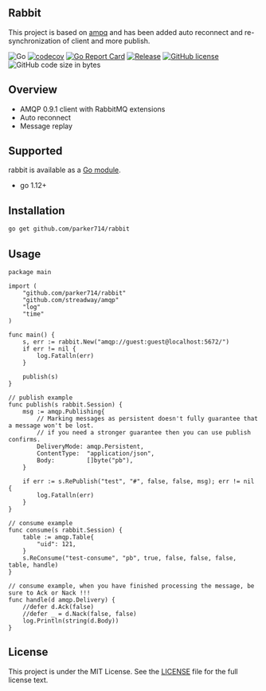 Rabbit 
------------
This project is based on [ampq](https://github.com/streadway/amqp) and has been added auto reconnect and re-synchronization of client and more publish.

![Go](https://github.com/parker714/rabbit/workflows/Go/badge.svg)
[![codecov](https://codecov.io/gh/parker714/rabbit/branch/master/graph/badge.svg)](https://codecov.io/gh/parker714/rabbit)
[![Go Report Card](https://goreportcard.com/badge/github.com/parker714/rabbit)](https://goreportcard.com/report/github.com/parker714/rabbit)
[![Release](https://img.shields.io/github/release/parker714/rabbit.svg)](https://github.com/parker714/rabbit/releases)
[![GitHub license](https://img.shields.io/github/license/parker714/rabbit)](https://github.com/parker714/rabbit/blob/master/LICENSE)
![GitHub code size in bytes](https://img.shields.io/github/languages/code-size/parker714/rabbit)

Overview
------------
- AMQP 0.9.1 client with RabbitMQ extensions
- Auto reconnect
- Message replay

Supported
------------

rabbit is available as a [Go module](https://github.com/golang/go/wiki/Modules).

- go 1.12+ 

Installation
------------
```sh
go get github.com/parker714/rabbit
```

Usage
------------
```
package main

import (
	"github.com/parker714/rabbit"
	"github.com/streadway/amqp"
	"log"
	"time"
)

func main() {
	s, err := rabbit.New("amqp://guest:guest@localhost:5672/")
	if err != nil {
		log.Fatalln(err)
	}

	publish(s)
}

// publish example
func publish(s rabbit.Session) {
	msg := amqp.Publishing{
		// Marking messages as persistent doesn't fully guarantee that a message won't be lost.
		// if you need a stronger guarantee then you can use publish confirms.
		DeliveryMode: amqp.Persistent,
		ContentType:  "application/json",
		Body:         []byte("pb"),
	}

	if err := s.RePublish("test", "#", false, false, msg); err != nil {
		log.Fatalln(err)
	}
}

// consume example
func consume(s rabbit.Session) {
	table := amqp.Table{
		"uid": 121,
	}
	s.ReConsume("test-consume", "pb", true, false, false, false, table, handle)
}

// consume example, when you have finished processing the message, be sure to Ack or Nack !!!
func handle(d amqp.Delivery) {
	//defer d.Ack(false)
	//defer _ = d.Nack(false, false)
	log.Println(string(d.Body))
}

```

License
------------
This project is under the MIT License. See the [LICENSE](https://github.com/parker714/rabbit/blob/master/LICENSE) file for the full license text.
